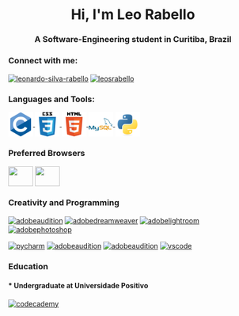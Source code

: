 <h1 align="center">Hi, I'm Leo Rabello</h1>
<h3 align="center">A Software-Engineering student in Curitiba, Brazil</h3>

<h3 align="left">Connect with me:</h3>
<p align="left">
<a href="https://linkedin.com/in/leonardo-silva-rabello" target="blank"><img align="center" src="https://cdn.jsdelivr.net/gh/devicons/devicon/icons/linkedin/linkedin-original.svg" alt="leonardo-silva-rabello" height="40" width="50" /></a>
<a href="https://instagram.com/leosrabello" target="blank"><img align="center" src="https://raw.githubusercontent.com/rahuldkjain/github-profile-readme-generator/master/src/images/icons/Social/instagram.svg" alt="leosrabello" height="40" width="50" /></a>
</p>

<h3 align="left">Languages and Tools:</h3>
<p align="left"> <a href="https://www.cprogramming.com/" target="_blank" rel="noreferrer"> <img align="center"  src="https://raw.githubusercontent.com/devicons/devicon/master/icons/c/c-original.svg" alt="c" width="50" height="50"/> </a> <a href="https://www.w3schools.com/css/" target="_blank" rel="noreferrer"> <img align="center" src="https://raw.githubusercontent.com/devicons/devicon/master/icons/css3/css3-original-wordmark.svg" alt="css3" width="50" height="50"/> </a> <a href="https://www.w3.org/html/" target="_blank" rel="noreferrer"> <img align="center" src="https://raw.githubusercontent.com/devicons/devicon/master/icons/html5/html5-original-wordmark.svg" alt="html5" width="50" height="50"/> </a> <a href="https://www.mysql.com/" target="_blank" rel="noreferrer"> <img align="center" 
src="https://raw.githubusercontent.com/devicons/devicon/master/icons/mysql/mysql-original-wordmark.svg" alt="mysql" width="50" height="50"/> </a> <a href="https://www.python.org" target="_blank" rel="noreferrer"> <img align="center"  src="https://raw.githubusercontent.com/devicons/devicon/master/icons/python/python-original.svg" alt="python" width="50" height="50"/> </a> </p>

<h3 align="left">Preferred Browsers</h3>
<p align="left"> <a href="https://www.opera.com/" target="_blank" rel="noreferrer"> <img align="center"  src="https://cdn.simpleicons.org/operagx/#EE2950" width="50" height="40"></a> <a href="https://www.google.com/" target="_blank" rel="noreferrer"> <img align="center" src="https://cdn.simpleicons.org/googlechrome/crimson" width="50" height="40"></a></p>

<h3 align="left">Creativity and Programming</h3>
<p align="left">
<a href="https://www.adobe.com/" target="blank"><img align="center" src="https://cdn.simpleicons.org/adobeaudition/#9999FF" alt="adobeaudition" height="45" width="50"></a>
<a href="https://www.adobe.com/" target="blank"><img align="center" src="https://cdn.simpleicons.org/adobedreamweaver/#FF61F6" alt="adobedreamweaver" height="45" width="50"></a>
<a href="https://www.adobe.com/" target="blank"><img align="center" src="https://cdn.simpleicons.org/adobelightroom/#31A8FF" alt="adobelightroom" height="45" width="50"></a>
<a href="https://www.adobe.com/" target="blank"><img align="center" src="https://cdn.simpleicons.org/adobephotoshop/#31A8FF" alt="adobephotoshop" height="45" width="50"></a></p>

<p align="left">
<a href="https://www.jetbrains.com/pycharm/" target="blank"><img align="center" src="https://cdn.simpleicons.org/pycharm/white/" alt="pycharm" height="45" width="50"></a>
<a href="https://www.jetbrains.com/clion/" target="blank"><img align="center" src="https://cdn.simpleicons.org/clion/white" alt="adobeaudition" height="45" width="50"></a>
<a href="https://www.jetbrains.com/webstorm/" target="blank"><img align="center" src="https://cdn.simpleicons.org/webstorm/white" alt="adobeaudition" height="45" width="50"></a>
<a href="https://code.visualstudio.com/" target="blank"><img align="center" src="https://cdn.simpleicons.org/visualstudiocode/#007ACC" alt="vscode" height="45" width="50"></a>
</p>

<h3 align="left">Education</h3>
<h4>* Undergraduate at Universidade Positivo</h4>
<p>
  <a href="https://www.codecademy.com" target="blank"><img align="center" src="https://cdn.simpleicons.org/codecademy/" alt="codecademy" height="45" width="50"></a>
</p>



